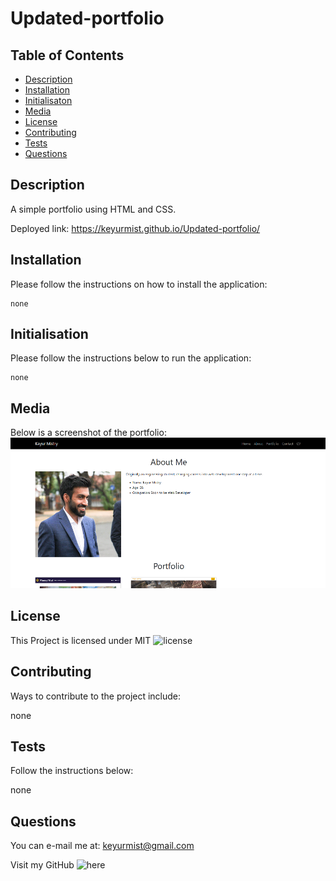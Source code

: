 # Updated-portfolio

## Table of Contents

- [Description](#description)
- [Installation](#installation)
- [Initialisaton](#initialisation)
- [Media](#media)
- [License](#license)
- [Contributing](#contributing)
- [Tests](#tests)
- [Questions](#questions)

## Description

A simple portfolio using HTML and CSS.

Deployed link: https://keyurmist.github.io/Updated-portfolio/

## Installation

Please follow the instructions on how to install the application:

```
none
```

## Initialisation

Please follow the instructions below to run the application:

```
none
```

## Media

Below is a screenshot of the portfolio:
![portfolio](./images/portfolio.png)

## License

This Project is licensed under MIT ![license](https://img.shields.io/badge/MIT-License-orange)

## Contributing

Ways to contribute to the project include:

none

## Tests

Follow the instructions below:

none

## Questions

You can e-mail me at: keyurmist@gmail.com

Visit my GitHub ![here](https://github.com/keyurmist)
